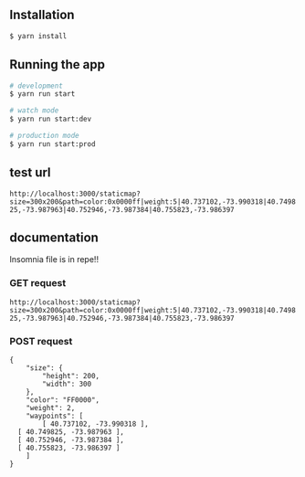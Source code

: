## Installation

```bash
$ yarn install
```

## Running the app

```bash
# development
$ yarn run start

# watch mode
$ yarn run start:dev

# production mode
$ yarn run start:prod
```

## test url

`http://localhost:3000/staticmap?size=300x200&path=color:0x0000ff|weight:5|40.737102,-73.990318|40.749825,-73.987963|40.752946,-73.987384|40.755823,-73.986397`

## documentation

Insomnia file is in repe!!

### GET request

`http://localhost:3000/staticmap?size=300x200&path=color:0x0000ff|weight:5|40.737102,-73.990318|40.749825,-73.987963|40.752946,-73.987384|40.755823,-73.986397`

### POST request

```
{
	"size": {
		"height": 200,
		"width": 300
	},
	"color": "FF0000",
	"weight": 2,
	"waypoints": [
		[ 40.737102, -73.990318 ],
  [ 40.749825, -73.987963 ],
  [ 40.752946, -73.987384 ],
  [ 40.755823, -73.986397 ]
	]
}
```